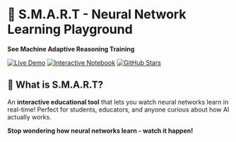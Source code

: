 # 🧠 S.M.A.R.T - Neural Network Learning Playground

**See Machine Adaptive Reasoning Training**

[![Live Demo](https://img.shields.io/badge/🎮_Live_Demo-Try_Now-blue?style=for-the-badge)](https://ihoggan.github.io/S.M.A.R.T.)
[![Interactive Notebook](https://img.shields.io/badge/📊_Interactive-NBViewer-orange?style=for-the-badge)](https://nbviewer.jupyter.org/github/ihoggan/S.M.A.R.T./blob/main/smart-see-machine-adaptive-reasoning-training.ipynb)
[![GitHub Stars](https://img.shields.io/github/stars/ihoggan/S.M.A.R.T.?style=for-the-badge)](https://github.com/ihoggan/S.M.A.R.T./stargazers)

## 🎯 What is S.M.A.R.T?

An **interactive educational tool** that lets you watch neural networks learn in real-time! Perfect for students, educators, and anyone curious about how AI actually works.

**Stop wondering how neural networks learn - watch it happen!**

